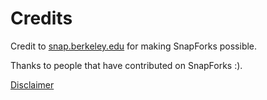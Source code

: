# Credits
Credit to [snap.berkeley.edu](https://snap.berkeley.edu) for making SnapForks possible.

Thanks to people that have contributed on SnapForks :).

[Disclaimer](/tree/master/Disclaimer.md)

